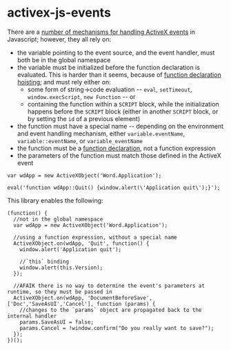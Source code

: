# activex-js-events

There are a [number of mechanisms for handling ActiveX events](https://msdn.microsoft.com/en-us/library/ms974564.aspx) in Javascript; however, they all rely on:
* the variable pointing to the event source, and the event handler, must both be in the global namespace
* the variable must be initialized before the function declaration is evaluated. This is harder than it seems, because of [function declaration hoisting](https://developer.mozilla.org/en-US/docs/Web/JavaScript/Reference/Statements/function#Function_declaration_hoisting); and must rely either on:
   * some form of string->code evaluation -- `eval`, `setTimeout`, `window.execScript`, `new Function` -- or
   * containing the function within a `SCRIPT` block, while the initialization happens before the `SCRIPT` block (either in another `SCRIPT` block, or by setting the `id` of a previous element)
* the function must have a special name -- depending on the environment and event handling mechanism, either `variable.eventName`, `variable::eventName`, or `variable_eventName`
* the function must be a [function declaration](https://developer.mozilla.org/en-US/docs/Web/JavaScript/Reference/Functions#Defining_functions), not a function expression
* the parameters of the function must match those defined in the ActiveX event

```
var wdApp = new ActiveXObject('Word.Application');

eval('function wdApp::Quit() {window.alert(\'Application quit\');}');
```

This library enables the following:
```
(function() {
  //not in the global namespace
  var wdApp = new ActiveXObject('Word.Application');
  
  //using a function expression, without a special name
  ActiveXObject.on(wdApp, 'Quit', function() {
    window.alert('Application quit');
    
    //`this` binding
    window.alert(this.Version);
  });

  //AFAIK there is no way to determine the event's parameters at runtime, so they must be passed in
  ActiveXObject.on(wdApp, 'DocumentBeforeSave', ['Doc','SaveAsUI','Cancel'], function (params) {
    //changes to the `params` object are propagated back to the internal handler
    params.SaveAsUI = false;
    params.Cancel = !window.confirm("Do you really want to save?");   
  });
})();
